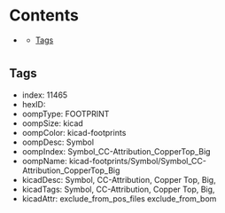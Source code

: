 



Contents
========

* [](#)
	* [Tags](#tags)

# 

## Tags

- index: 11465
- hexID: 
- oompType: FOOTPRINT
- oompSize: kicad
- oompColor: kicad-footprints
- oompDesc: Symbol
- oompIndex: Symbol_CC-Attribution_CopperTop_Big
- oompName: kicad-footprints/Symbol/Symbol_CC-Attribution_CopperTop_Big
- kicadDesc: Symbol, CC-Attribution, Copper Top, Big,
- kicadTags: Symbol, CC-Attribution, Copper Top, Big,
- kicadAttr: exclude_from_pos_files exclude_from_bom

